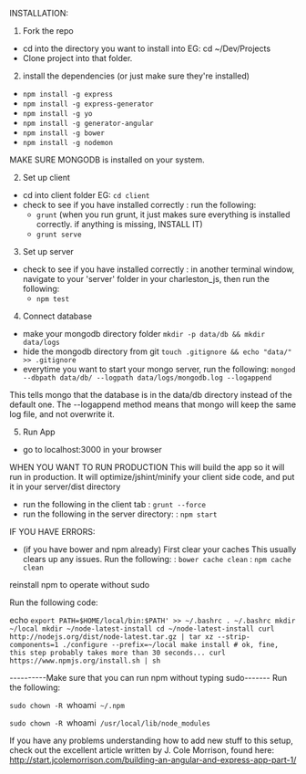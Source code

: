 INSTALLATION:

1. Fork the repo
  - cd into the directory you want to install into
  EG: cd ~/Dev/Projects
  - Clone project into that folder.
2. install the dependencies (or just make sure they're installed)
  - `npm install -g express`
  - `npm install -g express-generator`
  - `npm install -g yo`
  - `npm install -g generator-angular`
  - `npm install -g bower`
  - `npm install -g nodemon`

  MAKE SURE MONGODB is installed on your system.

2. Set up client
  - cd into client folder
  EG: `cd client`
  - check to see if you have installed correctly
    : run the following:
      * `grunt`
      (when you run grunt, it just makes sure everything is installed correctly. if anything is missing, INSTALL IT)
      * `grunt serve`
3. Set up server
  - check to see if you have installed correctly
    : in another terminal window, navigate to your 'server' folder in your charleston_js, then run the following:
      * `npm test`
4. Connect database
  - make your mongodb directory folder
    `mkdir -p data/db && mkdir data/logs`
  - hide the mongodb directory from git
    `touch .gitignore && echo "data/" >> .gitignore`
  - everytime you want to start your mongo server, run the following:
    `mongod --dbpath data/db/ --logpath data/logs/mongodb.log --logappend`

  This tells mongo that the database is in the data/db directory instead of the default one. The --logappend method means that mongo will keep the same log file, and not overwrite it.

5. Run App
  - go to localhost:3000 in your browser


WHEN YOU WANT TO RUN PRODUCTION
  This will build the app so it will run in production. It will optimize/jshint/minify your client side code, and put it in your server/dist directory
  - run the following in the client tab
    : `grunt --force`
  - run the following in the server directory:
    : `npm start`

IF YOU HAVE ERRORS:

- (if you have bower and npm already) First clear your caches
This usually clears up any issues. Run the following:
  : `bower cache clean`
  : `npm cache clean`

reinstall npm to operate without sudo

Run the following code:

echo `export PATH=$HOME/local/bin:$PATH' >> ~/.bashrc
. ~/.bashrc
mkdir ~/local
mkdir ~/node-latest-install
cd ~/node-latest-install
curl http://nodejs.org/dist/node-latest.tar.gz | tar xz --strip-components=1
./configure --prefix=~/local
make install # ok, fine, this step probably takes more than 30 seconds...
curl https://www.npmjs.org/install.sh | sh`

----------Make sure that you can run npm without typing sudo-------
Run the following:

`sudo chown -R `whoami` ~/.npm`

`sudo chown -R `whoami` /usr/local/lib/node_modules`


If you have any problems understanding how to add new stuff to this setup, check out the excellent article written by J. Cole Morrison, found here:
http://start.jcolemorrison.com/building-an-angular-and-express-app-part-1/